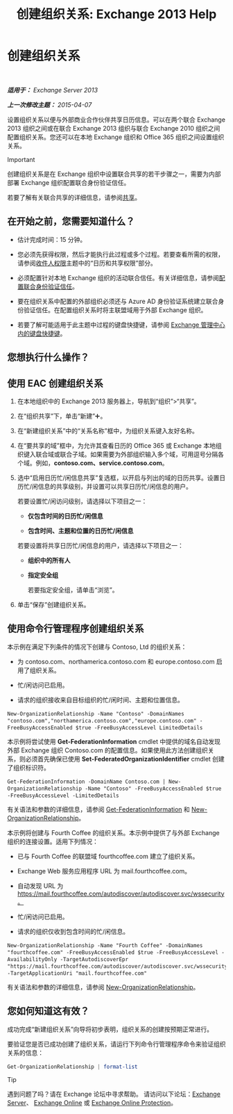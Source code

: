 ﻿---
title: '创建组织关系: Exchange 2013 Help'
TOCTitle: 创建组织关系
ms:assetid: 5ea61b96-c8ca-44fc-b8b5-ca4341af36a6
ms:mtpsurl: https://technet.microsoft.com/zh-cn/library/JJ657451(v=EXCHG.150)
ms:contentKeyID: 50490677
ms.date: 01/11/2018
mtps_version: v=EXCHG.150
ms.translationtype: HT
---

# 创建组织关系

 

_**适用于：** Exchange Server 2013_

_**上一次修改主题：** 2015-04-07_

设置组织关系以便与外部商业合作伙伴共享日历信息。可以在两个联合 Exchange 2013 组织之间或在联合 Exchange 2013 组织与联合 Exchange 2010 组织之间配置组织关系。您还可以在本地 Exchange 组织和 Office 365 组织之间设置组织关系。

> [!IMPORTANT]  
> 创建组织关系是在 Exchange 组织中设置联合共享的若干步骤之一，需要为内部部署 Exchange 组织配置联合身份验证信任。


若要了解有关联合共享的详细信息，请参阅[共享](sharing-exchange-2013-help.md)。

## 在开始之前，您需要知道什么？

  - 估计完成时间：15 分钟。

  - 您必须先获得权限，然后才能执行此过程或多个过程。若要查看所需的权限，请参阅[收件人权限](recipients-permissions-exchange-2013-help.md)主题中的“日历和共享权限”部分。

  - 必须配置针对本地 Exchange 组织的活动联合信任。有关详细信息，请参阅[配置联合身份验证信任](configure-a-federation-trust-exchange-2013-help.md)。

  - 要在组织关系中配置的外部组织必须还与 Azure AD 身份验证系统建立联合身份验证信任。在配置组织关系时将主联盟域用于外部 Exchange 组织。

  - 若要了解可能适用于此主题中过程的键盘快捷键，请参阅 [Exchange 管理中心内的键盘快捷键](keyboard-shortcuts-in-the-exchange-admin-center-exchange-online-protection-help.md)。

## 您想执行什么操作？

## 使用 EAC 创建组织关系

1.  在本地组织中的 Exchange 2013 服务器上，导航到“组织”\>“共享”。

2.  在“组织共享”下，单击“新建”![添加图标](images/JJ218640.c1e75329-d6d7-4073-a27d-498590bbb558(EXCHG.150).gif "添加图标")。

3.  在“新建组织关系”中的“关系名称”框中，为组织关系键入友好名称。

4.  在“要共享的域”框中，为允许其查看日历的 Office 365 或 Exchange 本地组织键入联合域或联合子域。如果需要为外部组织输入多个域，可用逗号分隔各个域。例如，**contoso.com、service.contoso.com**。

5.  选中“启用日历忙/闲信息共享”复选框，以开启与列出的域的日历共享。设置日历忙/闲信息的共享级别，并设置可以共享日历忙/闲信息的用户。
    
    若要设置忙/闲访问级别，请选择以下项目之一：
    
      - **仅包含时间的日历忙/闲信息**
    
      - **包含时间、主题和位置的日历忙/闲信息**
    
    若要设置将共享日历忙/闲信息的用户，请选择以下项目之一：
    
      - **组织中的所有人**
    
      - **指定安全组**
        
        若要指定安全组，请单击“浏览”。

6.  单击“保存”创建组织关系。

## 使用命令行管理程序创建组织关系

本示例在满足下列条件的情况下创建与 Contoso, Ltd 的组织关系：

  - 为 contoso.com、northamerica.contoso.com 和 europe.contoso.com 启用了组织关系。

  - 忙/闲访问已启用。

  - 请求的组织接收来自目标组织的忙/闲时间、主题和位置信息。

<!-- end list -->

    New-OrganizationRelationship -Name "Contoso" -DomainNames "contoso.com","northamerica.contoso.com","europe.contoso.com" -FreeBusyAccessEnabled $true -FreeBusyAccessLevel LimitedDetails

本示例将尝试使用 **Get-FederationInformation** cmdlet 中提供的域名自动发现外部 Exchange 组织 Contoso.com 的配置信息。如果使用此方法创建组织关系，则必须首先确保已使用 **Set-FederatedOrganizationIdentifier** cmdlet 创建了组织标识符。

    Get-FederationInformation -DomainName Contoso.com | New-OrganizationRelationship -Name "Contoso" -FreeBusyAccessEnabled $true -FreeBusyAccessLevel -LimitedDetails

有关语法和参数的详细信息，请参阅 [Get-FederationInformation](https://technet.microsoft.com/zh-cn/library/dd351221\(v=exchg.150\)) 和 [New-OrganizationRelationship](https://technet.microsoft.com/zh-cn/library/ee332357\(v=exchg.150\))。

本示例将创建与 Fourth Coffee 的组织关系。本示例中提供了与外部 Exchange 组织的连接设置。适用下列情况：

  - 已与 Fourth Coffee 的联盟域 fourthcoffee.com 建立了组织关系。

  - Exchange Web 服务应用程序 URL 为 mail.fourthcoffee.com。

  - 自动发现 URL 为 https://mail.fourthcoffee.com/autodiscover/autodiscover.svc/wssecurity。

  - 忙/闲访问已启用。

  - 请求的组织仅收到包含时间的忙/闲信息。

<!-- end list -->

    New-OrganizationRelationship -Name "Fourth Coffee" -DomainNames "fourthcoffee.com" -FreeBusyAccessEnabled $true -FreeBusyAccessLevel -AvailabilityOnly -TargetAutodiscoverEpr "https://mail.fourthcoffee.com/autodiscover/autodiscover.svc/wssecurity" -TargetApplicationUri "mail.fourthcoffee.com"

有关语法和参数的详细信息，请参阅 [New-OrganizationRelationship](https://technet.microsoft.com/zh-cn/library/ee332357\(v=exchg.150\))。

## 您如何知道这有效？

成功完成“新建组织关系”向导将初步表明，组织关系的创建按预期正常进行。

要验证您是否已成功创建了组织关系，请运行下列命令行管理程序命令来验证组织关系的信息：

```powershell
Get-OrganizationRelationship | format-list
```

> [!TIP]  
> 遇到问题了吗？请在 Exchange 论坛中寻求帮助。 请访问以下论坛：<a href="https://go.microsoft.com/fwlink/p/?linkid=60612">Exchange Server</a>、 <a href="https://go.microsoft.com/fwlink/p/?linkid=267542">Exchange Online</a> 或 <a href="https://go.microsoft.com/fwlink/p/?linkid=285351">Exchange Online Protection</a>。

